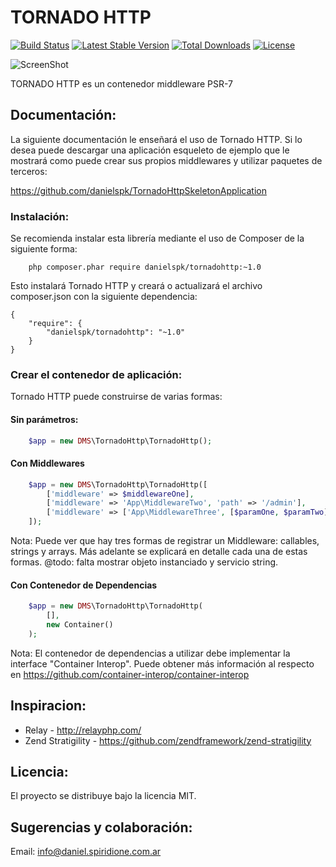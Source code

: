 TORNADO HTTP
============

[![Build Status](https://travis-ci.org/danielspk/TornadoHttp.svg)](https://travis-ci.org/danielspk/TornadoHttp)
[![Latest Stable Version](https://poser.pugx.org/danielspk/TornadoHttp/v/stable.svg)](https://packagist.org/packages/danielspk/TornadoHttp)
[![Total Downloads](https://poser.pugx.org/danielspk/TornadoHttp/downloads.svg)](https://packagist.org/packages/danielspk/TornadoHttp)
[![License](https://poser.pugx.org/danielspk/TornadoHttp/license.svg)](https://packagist.org/packages/danielspk/TornadoHttp)

![ScreenShot](http://daniel-spiridione.com.ar/images/proyectos/tornado-php.png)

TORNADO HTTP es un contenedor middleware PSR-7

## Documentación:

La siguiente documentación le enseñará el uso de Tornado HTTP. Si lo desea puede descargar una aplicación esqueleto de 
ejemplo que le mostrará como puede crear sus propios middlewares y utilizar paquetes de terceros:

https://github.com/danielspk/TornadoHttpSkeletonApplication

### Instalación:

Se recomienda instalar esta librería mediante el uso de Composer de la siguiente forma:

```
    php composer.phar require danielspk/tornadohttp:~1.0
```

Esto instalará Tornado HTTP y creará o actualizará el archivo composer.json con la siguiente dependencia:

```
{
    "require": {
        "danielspk/tornadohttp": "~1.0"
    }
}
```

### Crear el contenedor de aplicación:

Tornado HTTP puede construirse de varias formas:

#### Sin parámetros:

```php
    $app = new DMS\TornadoHttp\TornadoHttp();
```

#### Con Middlewares

```php
    $app = new DMS\TornadoHttp\TornadoHttp([
        ['middleware' => $middlewareOne],
        ['middleware' => 'App\MiddlewareTwo', 'path' => '/admin'],
        ['middleware' => ['App\MiddlewareThree', [$paramOne, $paramTwo]]]
    ]);
```

Nota: Puede ver que hay tres formas de registrar un Middleware: callables, strings y arrays. Más adelante se explicará 
en detalle cada una de estas formas. @todo: falta mostrar objeto instanciado y servicio string.

#### Con Contenedor de Dependencias

```php
    $app = new DMS\TornadoHttp\TornadoHttp(
        [],
        new Container()
    );
```

Nota: El contenedor de dependencias a utilizar debe implementar la interface "Container Interop". Puede obtener más 
información al respecto en https://github.com/container-interop/container-interop

## Inspiracion:

- Relay - http://relayphp.com/
- Zend Stratigility - https://github.com/zendframework/zend-stratigility

## Licencia:

El proyecto se distribuye bajo la licencia MIT.

## Sugerencias y colaboración:

Email: info@daniel.spiridione.com.ar
